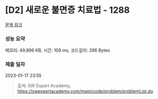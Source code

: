 # [D2] 새로운 불면증 치료법 - 1288 

[문제 링크](https://swexpertacademy.com/main/code/problem/problemDetail.do?contestProbId=AV18_yw6I9MCFAZN) 

### 성능 요약

메모리: 49,896 KB, 시간: 109 ms, 코드길이: 296 Bytes

### 제출 일자

2023-01-17 23:55



> 출처: SW Expert Academy, https://swexpertacademy.com/main/code/problem/problemList.do